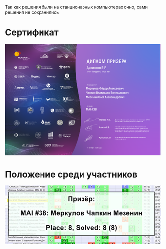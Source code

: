 Так как решения были на станционарных компьютерах очно, сами решения не сохранились

# Сертификат

![Сертификат](.github/Сертификат_RuCode2023.jpg)

# Положение среди участников

![Положение](.github/RuCode_Положение%20среди%20участников.jpg)

